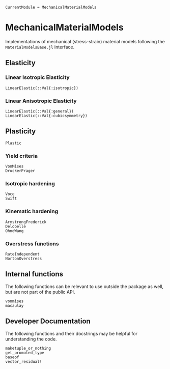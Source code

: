 ```@meta
CurrentModule = MechanicalMaterialModels
```

# MechanicalMaterialModels

Implementations of mechanical (stress-strain) material models following 
the `MaterialModelsBase.jl` interface. 


## Elasticity
### Linear Isotropic Elasticity
```@docs 
LinearElastic(::Val{:isotropic})
```

### Linear Anisotropic Elasticity
```@docs 
LinearElastic(::Val{:general})
LinearElastic(::Val{:cubicsymmetry})
```

## Plasticity
```@docs
Plastic
```

### Yield criteria
```@docs
VonMises
DruckerPrager
```

### Isotropic hardening
```@docs
Voce
Swift
```

### Kinematic hardening
```@docs
ArmstrongFrederick
Delobelle
OhnoWang
```

### Overstress functions
```@docs
RateIndependent
NortonOverstress
```

## Internal functions
The following functions can be relevant to use
outside the package as well, but are not part of the 
public API.
```@docs
vonmises
macaulay
```

## Developer Documentation
The following functions and their docstrings may be helpful 
for understanding the code.
```@docs
maketuple_or_nothing
get_promoted_type
baseof
vector_residual!
```